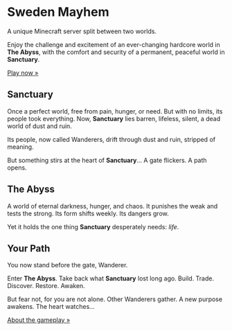 # Sweden Mayhem

A unique Minecraft server split between two worlds.

Enjoy the challenge and excitement of an ever-changing hardcore world in **The Abyss**, with the comfort and security of a permanent, peaceful world in **Sanctuary**.

[Play now »](/minecraft/play)

## Sanctuary

Once a perfect world, free from pain, hunger, or need.
But with no limits, its people took everything.
Now, **Sanctuary** lies barren, lifeless, silent, a dead world of dust and ruin.

Its people, now called Wanderers, drift through dust and ruin, stripped of meaning.

But something stirs at the heart of **Sanctuary**...
A gate flickers. A path opens.

## The Abyss

A world of eternal darkness, hunger, and chaos.
It punishes the weak and tests the strong.
Its form shifts weekly. Its dangers grow.

Yet it holds the one thing **Sanctuary** desperately needs: *life*.

## Your Path

You now stand before the gate, Wanderer.

Enter **The Abyss**. Take back what **Sanctuary** lost long ago.
Build. Trade. Discover. Restore. Awaken.

But fear not, for you are not alone.
Other Wanderers gather. A new purpose awakens.
The heart watches...

[About the gameplay »](/minecraft/gameplay)
